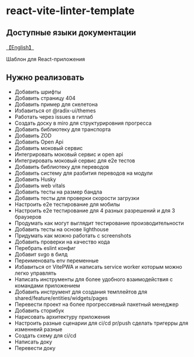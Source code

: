 # react-vite-linter-template

## Доступные языки документации

[【English】](../README_RU.md)

Шаблон для React-приложения

## Нужно реализовать

* Добавить шрифты
* Добавить страницу 404
* Добавить пример для скелетона
* Избавиться от @radix-ui/themes
* Работать через issues в гитлаб
* Создать доску в miro для структурировния прогресса
* Добавить библиотеку для транспорта
* Добавить ZOD
* Добавить Open Api
* Добавить моковый сервис
* Интегрировать моковый сервис и open api
* Интегрировать моковый сервис для e2e тестов
* Добавить библиотеку для переводов
* Добавить систему для разбития переводов на модули
* Добавить Husky
* Добавить web vitals
* Добавить тесты на размер бандла
* Добавить тесты для проверки скорости загрузки
* Настроить e2e тестирование для мобилы
* Настроить e2e тестирование для 4 разных разрешений и для 3 браузеров
* Продумать как могут выглядит тестирование производительности
* Добавить тесты на основе lighthouse
* Придумать как можно работать c screenshots
* Добавить проверки на качество кода
* Перебрать eslint конфиг
* Добавит svgo в билд
* Переименовать env переменные
* Избавиться от VitePWA и написать service worker которым можно легко управлять
* Написать инструменты для более удобного взаимодействия с командами приложением
* Добавить инструмент для создания темплейтов для shared/feature/entities/widgets/pages
* Перевести проект на более прогрессивный пакетный менеджер
* Добавить сторибук
* Нарисовать архитектуру приложения
* Настроить разные сценарии для ci/cd pr/push сделать тригерры для изменнеий разные
* Создать схему для ci/cd
* Написать доку
* Перевести доку
